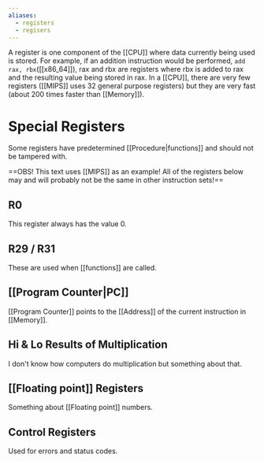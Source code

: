 ```yaml
---
aliases:
  - registers
  - regisers
---
```


A register is one component of the [[CPU]] where data currently being used is stored. For example, if an addition instruction would be performed, `add rax, rbx`([[x86_64]]), rax and rbx are registers where rbx is added to rax and the resulting value being stored in rax. In a [[CPU]], there are very few registers ([[MIPS]] uses 32 general purpose registers) but they are very fast (about 200 times faster than [[Memory]]).


# Special Registers
Some registers have predetermined [[Procedure|functions]] and should not be tampered with.

==OBS! This text uses [[MIPS]] as an example! All of the registers below may and will probably not be the same in other instruction sets!==
## R0
This register always has the value 0.

## R29 / R31
These are used when [[functions]] are called.

## [[Program Counter|PC]]
[[Program Counter]] points to the [[Address]] of the current instruction in [[Memory]].

## Hi & Lo Results of Multiplication
I don't know how computers do multiplication but something about that.

## [[Floating point]] Registers
Something about [[Floating point]] numbers.

## Control Registers
Used for errors and status codes.